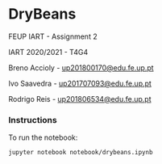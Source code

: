 # DryBeans
FEUP IART - Assignment 2

IART 2020/2021 - T4G4

Breno Accioly - up201800170@edu.fe.up.pt

Ivo Saavedra - up201707093@edu.fe.up.pt

Rodrigo Reis - up201806534@edu.fe.up.pt


### Instructions
To run the notebook:
```
jupyter notebook notebook/drybeans.ipynb
```
